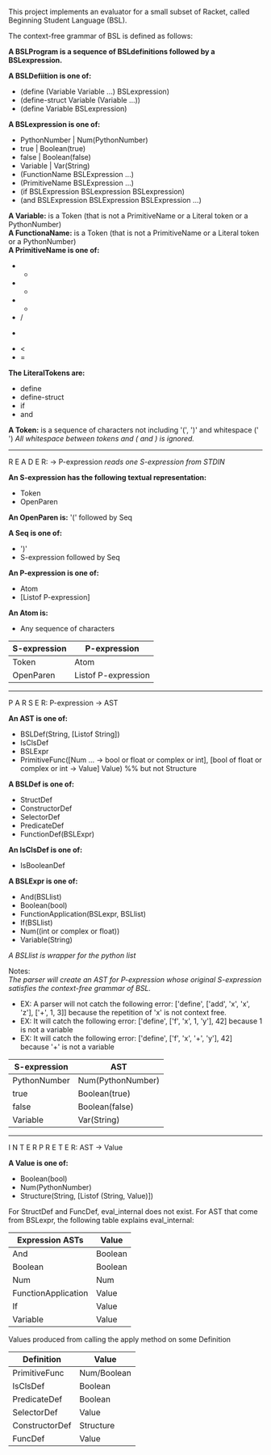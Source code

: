
This project implements an evaluator for a small subset of Racket, called Beginning Student Language (BSL). 

The context-free grammar of BSL is defined as follows: 

**A BSLProgram is a sequence of BSLdefinitions followed by a BSLexpression.**

**A BSLDefiition is one of:** 
- (define (Variable Variable ...) BSLexpression)
- (define-struct Variable (Variable ...))
- (define Variable BSLexpression)

**A BSLexpression is one of:**
- PythonNumber  | Num(PythonNumber)
- true          | Boolean(true)
- false         | Boolean(false)
- Variable      | Var(String)
- (FunctionName BSLExpression ...)
- (PrimitiveName BSLExpression ...) 
- (if BSLExpression BSLexpression BSLexpression)
- (and BSLExpression BSLExpression BSLExpression ...)

**A Variable:** is a Token (that is not a PrimitiveName or a Literal token or a PythonNumber)<br/>
**A FunctionaName:** is a Token (that is not a PrimitiveName or a Literal token or a PythonNumber)<br/>
**A PrimitiveName is one of:** <br/>
- +
- - 
- * 
- /
- >
- <
- = 

**The LiteralTokens are:**
- define
- define-struct
- if
- and

**A Token:** is a sequence of characters not including '(', ')' and whitespace (' ')
*All whitespace between tokens and ( and ) is ignored.*
  
  ----------------------------------------

R E A D E R: -> P-expression
*reads one S-expression from STDIN* 

**An S-expression has the following textual representation:**
- Token
- OpenParen 

**An OpenParen is:** 
 '(' followed by Seq

**A Seq is one of:**
- ')'
- S-expression followed by Seq



**An P-expression is one of:**
- Atom
- [Listof P-expression]

**An Atom is:**
- Any sequence of characters 

| S-expression |    P-expression     |
|--------------|---------------------|
| Token        | Atom                |
| OpenParen    | Listof P-expression |

_____________________________________________

P A R S E R: P-expression -> AST 

**An AST is one of:**
- BSLDef(String, [Listof String])
- IsClsDef
- BSLExpr
- PrimitiveFunc([Num ... -> bool or float or complex or int],
                [bool of float or complex or int -> Value]
                Value)  %% but not Structure 


**A BSLDef is one of:**
- StructDef 
- ConstructorDef
- SelectorDef
- PredicateDef
- FunctionDef(BSLExpr)

**An IsClsDef is one of:**
- IsBooleanDef

**A BSLExpr is one of:**
- And(BSLlist)
- Boolean(bool)
- FunctionApplication(BSLexpr, BSLlist)
- If(BSLlist)
- Num((int or complex or float))
- Variable(String)

*A BSLlist is wrapper for the python list*


Notes:<br />
*The parser will create an AST for P-expression whose original S-expression satisfies the context-free grammar of BSL.*<br />
   * EX: A parser will not catch the following error: ['define', ['add', 'x', 'x', 'z'], ['+', 1, 3]]
       because the repetition of 'x' is not context free. <br />
   * EX: It will catch the following error: ['define', ['f', 'x', 1, 'y'], 42]
       because 1 is not a variable <br />
   * EX: It will catch the following error: ['define', ['f', 'x', '+', 'y'], 42]
       because '+' is not a variable <br />
       

| S-expression |        AST        |
|--------------|-------------------|
| PythonNumber | Num(PythonNumber) |
| true         | Boolean(true)     |
| false        | Boolean(false)    |
| Variable     | Var(String)       |

_____________________________________________

I N T E R P R E T E R: AST -> Value

**A Value is one of:**
- Boolean(bool)
- Num(PythonNumber)
- Structure(String, [Listof (String, Value)])

For StructDef and FuncDef, eval_internal does not exist. 
For AST that come from BSLexpr, the following table explains eval_internal: 

| Expression ASTs      |  Value  |  
|----------------------|---------|
| And                  | Boolean |  
| Boolean              | Boolean |  
| Num                  | Num     |  
| FunctionApplication  | Value   |  
| If                   | Value   |
| Variable             | Value   |

Values produced from calling the apply method on some Definition

|    Definition    |    Value    |
|------------------|-------------|
| PrimitiveFunc    | Num/Boolean |
| IsClsDef         | Boolean     |
| PredicateDef     | Boolean     |
| SelectorDef      | Value       |
| ConstructorDef   | Structure   |
| FuncDef          | Value       |




